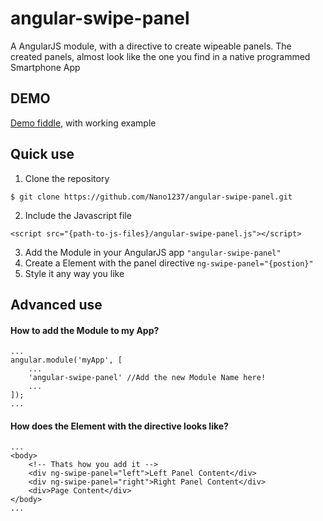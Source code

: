 # angular-swipe-panel

A AngularJS module, with a directive to create wipeable panels.
The created panels, almost look like the one you find in a native programmed Smartphone App

## DEMO

[Demo fiddle](http://jsfiddle.net/gh/get/library/pure/Nano1237/angular-swipe-panel/tree/master/demo), with working example

## Quick use

1. Clone the repository 
```
$ git clone https://github.com/Nano1237/angular-swipe-panel.git
```
2. Include the Javascript file
```
<script src="{path-to-js-files}/angular-swipe-panel.js"></script>
```
3. Add the Module in your AngularJS app `"angular-swipe-panel"`
4. Create a Element with the panel directive `ng-swipe-panel="{postion}"`
5. Style it any way you like

## Advanced use

#### How to add the Module to my App?

```
...
angular.module('myApp', [
    ...
    'angular-swipe-panel' //Add the new Module Name here!
    ...
]);
...
```

#### How does the Element with the directive looks like?

```
...
<body>
    <!-- Thats how you add it -->
    <div ng-swipe-panel="left">Left Panel Content</div>
    <div ng-swipe-panel="right">Right Panel Content</div>
    <div>Page Content</div>
</body>
...
```